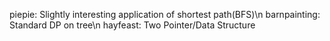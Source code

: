 piepie: Slightly interesting application of shortest path(BFS)\n
barnpainting: Standard DP on tree\n
hayfeast: Two Pointer/Data Structure
